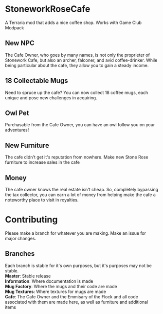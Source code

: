 # StoneworkRoseCafe
A Terraria mod that adds a nice coffee shop. Works with Game Club Modpack

New NPC
-------
The Cafe Owner, who goes by many names, is not only the proprieter of Stonework Cafe, but also an archer, falconer, and avid coffee-drinker. While being particular about the cafe, they allow you to gain a steady income.

18 Collectable Mugs
-------------------
Need to spruce up the cafe? You can now collect 18 coffee mugs, each unique and pose new challenges in acquiring.

Owl Pet
-------
Purchasable from the Cafe Owner, you can have an owl follow you on your adventures!

New Furniture
-------------
The cafe didn't get it's reputation from nowhere. Make new Stone Rose furniture to increase sales in the cafe

Money
-----
The cafe owner knows the real estate isn't cheap. So, completely bypassing the tax collector, you can earn a lot of money from helping make the cafe a noteworthy place to visit in royalties.

Contributing
============
Please make a branch for whatever you are making. Make an issue for major changes. 

Branches
--------
Each branch is stable for it's own purposes, but it's purposes may not be stable.  
**Master**: Stable release  
**Information**: Where documentation is made  
**Mug Factory**: Where the mugs and their code are made  
**Mug Textures**: Where textures for mugs are made  
**Cafe**: The Cafe Owner and the Emmisary of the Flock and all code associated with them are made here, as well as furniture and additional items  
